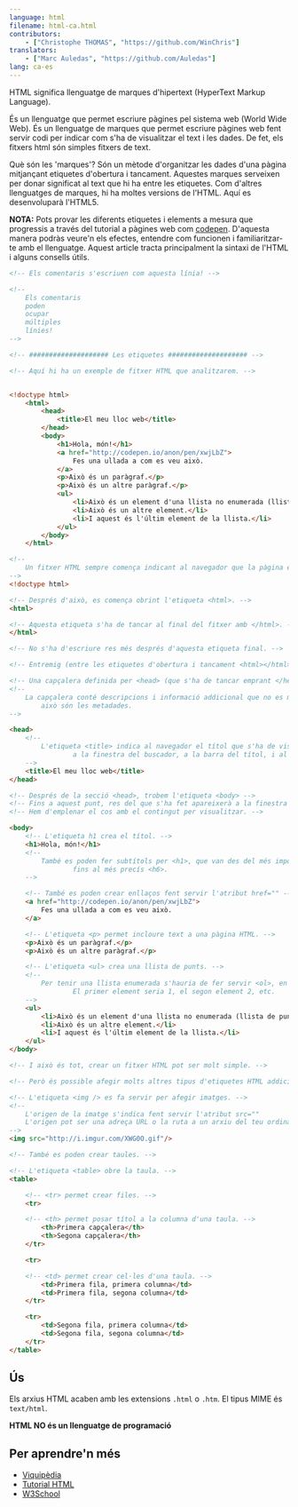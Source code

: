 ```yaml
---
language: html
filename: html-ca.html
contributors:
    - ["Christophe THOMAS", "https://github.com/WinChris"]
translators:
    - ["Marc Auledas", "https://github.com/Auledas"]
lang: ca-es
---
```


HTML significa llenguatge de marques d'hipertext (HyperText Markup Language).

És un llenguatge que permet escriure pàgines pel sistema web (World Wide Web).
És un llenguatge de marques que permet escriure pàgines web fent servir codi per indicar
com s'ha de visualitzar el text i les dades. De fet, els fitxers html són simples
fitxers de text.

Què són les 'marques'? Són un mètode d'organitzar les dades d'una pàgina mitjançant
etiquetes d'obertura i tancament. Aquestes marques serveixen per donar
significat al text que hi ha entre les etiquetes. Com d'altres llenguatges de marques,
hi ha moltes versions de l'HTML. Aquí es desenvoluparà l'HTML5.

**NOTA:** Pots provar les diferents etiquetes i elements a mesura que progressis a través
del tutorial a pàgines web com [codepen](http://codepen.io/pen/). D'aquesta manera podràs
veure'n els efectes, entendre com funcionen i familiaritzar-te amb el llenguatge. Aquest
article tracta principalment la sintaxi de l'HTML i alguns consells útils.


```html
<!-- Els comentaris s'escriuen com aquesta línia! -->

<!--
	Els comentaris
	poden
	ocupar
	múltiples
	línies!
-->

<!-- #################### Les etiquetes #################### -->

<!-- Aquí hi ha un exemple de fitxer HTML que analitzarem. -->


<!doctype html>
	<html>
		<head>
			<title>El meu lloc web</title>
		</head>
		<body>
			<h1>Hola, món!</h1>
			<a href="http://codepen.io/anon/pen/xwjLbZ">
				Fes una ullada a com es veu això.
			</a>
			<p>Això és un paràgraf.</p>
			<p>Això és un altre paràgraf.</p>
			<ul>
				<li>Això és un element d'una llista no enumerada (llista de punts).</li>
				<li>Això és un altre element.</li>
				<li>I aquest és l'últim element de la llista.</li>
			</ul>
		</body>
	</html>

<!--
	Un fitxer HTML sempre comença indicant al navegador que la pàgina és HTML.
-->
<!doctype html>

<!-- Després d'això, es comença obrint l'etiqueta <html>. -->
<html>

<!-- Aquesta etiqueta s'ha de tancar al final del fitxer amb </html>. -->
</html>

<!-- No s'ha d'escriure res més després d'aquesta etiqueta final. -->

<!-- Entremig (entre les etiquetes d'obertura i tancament <html></html>), trobem: -->

<!-- Una capçalera definida per <head> (que s'ha de tancar emprant </head>). -->
<!--
	La capçalera conté descripcions i informació addicional que no es mostra,
        això són les metadades.
-->

<head>
	<!--
		L'etiqueta <title> indica al navegador el títol que s'ha de visualitzar 
                a la finestra del buscador, a la barra del títol, i al nom de la pestanya.
	-->
	<title>El meu lloc web</title>
</head>

<!-- Després de la secció <head>, trobem l'etiqueta <body> -->
<!-- Fins a aquest punt, res del que s'ha fet apareixerà a la finestra del navegador. -->
<!-- Hem d'emplenar el cos amb el contingut per visualitzar. -->

<body>
	<!-- L'etiqueta h1 crea el títol. -->
	<h1>Hola, món!</h1>
	<!--
		També es poden fer subtítols per <h1>, que van des del més important <h2>
                fins al més precís <h6>.
	-->

	<!-- També es poden crear enllaços fent servir l'atribut href="" -->
	<a href="http://codepen.io/anon/pen/xwjLbZ">
		Fes una ullada a com es veu això.
	</a>

	<!-- L'etiqueta <p> permet incloure text a una pàgina HTML. -->
	<p>Això és un paràgraf.</p>
	<p>Això és un altre paràgraf.</p>

	<!-- L'etiqueta <ul> crea una llista de punts. -->
	<!--
		Per tenir una llista enumerada s'hauria de fer servir <ol>, en comptes d'<ul>.
                El primer element seria 1, el segon element 2, etc.
	-->
	<ul>
		<li>Això és un element d'una llista no enumerada (llista de punts).</li>
		<li>Això és un altre element.</li>
		<li>I aquest és l'últim element de la llista.</li>
	</ul>
</body>

<!-- I això és tot, crear un fitxer HTML pot ser molt simple. -->

<!-- Però és possible afegir molts altres tipus d'etiquetes HTML addicionals. -->

<!-- L'etiqueta <img /> es fa servir per afegir imatges. -->
<!--
	L'origen de la imatge s'indica fent servir l'atribut src=""
	L'origen pot ser una adreça URL o la ruta a un arxiu del teu ordinador.
-->
<img src="http://i.imgur.com/XWG0O.gif"/>

<!-- També es poden crear taules. -->

<!-- L'etiqueta <table> obre la taula. -->
<table>

	<!-- <tr> permet crear files. -->
	<tr>

	<!-- <th> permet posar títol a la columna d'una taula. -->
		<th>Primera capçalera</th>
		<th>Segona capçalera</th>
	</tr>

	<tr>

	<!-- <td> permet crear cel·les d'una taula. -->
		<td>Primera fila, primera columna</td>
		<td>Primera fila, segona columna</td>
	</tr>

	<tr>
		<td>Segona fila, primera columna</td>
		<td>Segona fila, segona columna</td>
	</tr>
</table>

```

## Ús

Els arxius HTML acaben amb les extensions `.html` o `.htm`. El tipus MIME és `text/html`.

**HTML NO és un llenguatge de programació**

## Per aprendre'n més

* [Viquipèdia](https://ca.wikipedia.org/wiki/Hyper_Text_Markup_Language)
* [Tutorial HTML](https://developer.mozilla.org/ca/docs/Web/HTML)
* [W3School](http://www.w3schools.com/html/html_intro.asp)
